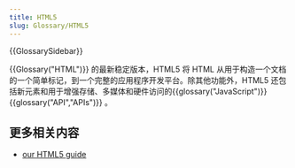 ```yaml
---
title: HTML5
slug: Glossary/HTML5
---
```


{{GlossarySidebar}}

{{Glossary("HTML")}} 的最新稳定版本，HTML5 将 HTML 从用于构造一个文档的一个简单标记，到一个完整的应用程序开发平台。除其他功能外，HTML5 还包括新元素和用于增强存储、多媒体和硬件访问的{{glossary("JavaScript")}} {{glossary("API","APIs")}} 。

## 更多相关内容

- [our HTML5 guide](/zh-CN/docs/Glossary/HTML5)
